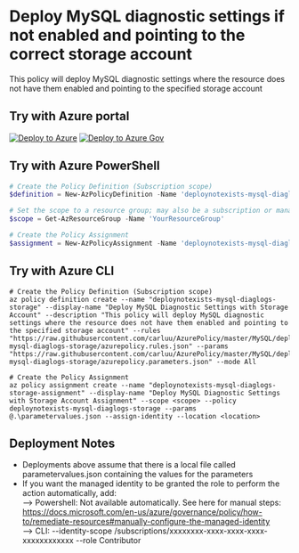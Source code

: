 # Deploy MySQL diagnostic settings if not enabled and pointing to the correct storage account

This policy will deploy MySQL diagnostic settings where the resource does not have them enabled and pointing to the specified storage account 

## Try with Azure portal

[![Deploy to Azure](http://azuredeploy.net/deploybutton.png)](https://portal.azure.com/?#blade/Microsoft_Azure_Policy/CreatePolicyDefinitionBlade/uri/https%3A%2F%2Fraw.githubusercontent.com%2Fcarluu%2FAzurePolicy%2Fmaster%2FMySQL%2Fdeploynotexists-mysql-diaglogs-storage%2Fazurepolicy.json)
[![Deploy to Azure Gov](https://docs.microsoft.com/azure/governance/policy/media/deploy/deployGovbutton.png)](https://portal.azure.us/?#blade/Microsoft_Azure_Policy/CreatePolicyDefinitionBlade/uri/https%3A%2F%2Fraw.githubusercontent.com%2Fcarluu%2FAzurePolicy%2Fmaster%2FMySQL%2Fdeploynotexists-mysql-diaglogs-storage%2Fazurepolicy.json)

## Try with Azure PowerShell

````powershell
# Create the Policy Definition (Subscription scope)
$definition = New-AzPolicyDefinition -Name 'deploynotexists-mysql-diaglogs-storage' -DisplayName 'Deploy MySQL Diagnostic Settings with Storage Account' -description 'This policy will deploy MySQL diagnostic settings where the resource does not have them enabled and pointing to the specified storage account' -Policy 'https://raw.githubusercontent.com/carluu/AzurePolicy/master/MySQL/deploynotexists-mysql-diaglogs-storage/azurepolicy.rules.json' -Parameter 'https://raw.githubusercontent.com/carluu/AzurePolicy/master/MySQL/deploynotexists-mysql-diaglogs-storage/azurepolicy.parameters.json' -Mode All

# Set the scope to a resource group; may also be a subscription or management group
$scope = Get-AzResourceGroup -Name 'YourResourceGroup'

# Create the Policy Assignment
$assignment = New-AzPolicyAssignment -Name 'deploynotexists-mysql-diaglogs-storage-assignment' -DisplayName 'Deploy MySQL Diagnostic Settings with Storage Account Assignment' -Scope $scope.ResourceId -PolicyDefinition $definition -PolicyParameter .\parametervalues.json -AssignIdentity -Location  $scope.Location
````

## Try with Azure CLI

```cli
# Create the Policy Definition (Subscription scope)
az policy definition create --name "deploynotexists-mysql-diaglogs-storage" --display-name "Deploy MySQL Diagnostic Settings with Storage Account" --description "This policy will deploy MySQL diagnostic settings where the resource does not have them enabled and pointing to the specified storage account" --rules "https://raw.githubusercontent.com/carluu/AzurePolicy/master/MySQL/deploynotexists-mysql-diaglogs-storage/azurepolicy.rules.json" --params "https://raw.githubusercontent.com/carluu/AzurePolicy/master/MySQL/deploynotexists-mysql-diaglogs-storage/azurepolicy.parameters.json" --mode All

# Create the Policy Assignment
az policy assignment create --name "deploynotexists-mysql-diaglogs-storage-assignment" --display-name "Deploy MySQL Diagnostic Settings with Storage Account Assignment" --scope <scope> --policy deploynotexists-mysql-diaglogs-storage --params @.\parametervalues.json --assign-identity --location <location>
```

## Deployment Notes
- Deployments above assume that there is a local file called parametervalues.json containing the values for the parameters
- If you want the managed identity to be granted the role to perform the action automatically, add:  
--> Powershell: Not available automatically. See here for manual steps: https://docs.microsoft.com/en-us/azure/governance/policy/how-to/remediate-resources#manually-configure-the-managed-identity  
--> CLI: --identity-scope /subscriptions/xxxxxxxx-xxxx-xxxx-xxxx-xxxxxxxxxxxx --role Contributor
